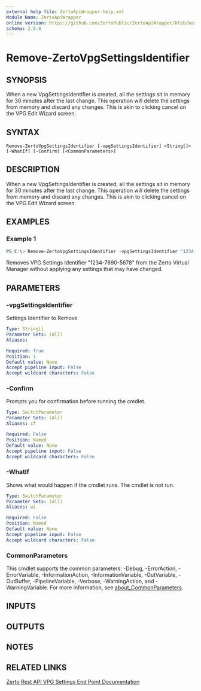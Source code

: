 ```yaml
---
external help file: ZertoApiWrapper-help.xml
Module Name: ZertoApiWrapper
online version: https://github.com/ZertoPublic/ZertoApiWrapper/blob/master/docs/Resume-ZertoVpgSettingsIdentifier.md
schema: 2.0.0
---
```


# Remove-ZertoVpgSettingsIdentifier

## SYNOPSIS
When a new VpgSettingsIdentifier is created, all the settings sit in memory for 30 minutes after the last change. This operation will delete the settings from memory and discard any changes. This is akin to clicking cancel on the VPG Edit Wizard screen.

## SYNTAX

```
Remove-ZertoVpgSettingsIdentifier [-vpgSettingsIdentifier] <String[]> [-WhatIf] [-Confirm] [<CommonParameters>]
```

## DESCRIPTION
When a new VpgSettingsIdentifier is created, all the settings sit in memory for 30 minutes after the last change. This operation will delete the settings from memory and discard any changes. This is akin to clicking cancel on the VPG Edit Wizard screen.

## EXAMPLES

### Example 1
```powershell
PS C:\> Remove-ZertoVpgSettingsIdentifier -vpgSettingsIdentifier "1234-7890-5678"
```

Removes VPG Settings Identifier "1234-7890-5678" from the Zerto Virtual Manager without applying any settings that may have changed.

## PARAMETERS

### -vpgSettingsIdentifier
Settings Identifier to Remove

```yaml
Type: String[]
Parameter Sets: (All)
Aliases:

Required: True
Position: 1
Default value: None
Accept pipeline input: False
Accept wildcard characters: False
```

### -Confirm
Prompts you for confirmation before running the cmdlet.

```yaml
Type: SwitchParameter
Parameter Sets: (All)
Aliases: cf

Required: False
Position: Named
Default value: None
Accept pipeline input: False
Accept wildcard characters: False
```

### -WhatIf
Shows what would happen if the cmdlet runs.
The cmdlet is not run.

```yaml
Type: SwitchParameter
Parameter Sets: (All)
Aliases: wi

Required: False
Position: Named
Default value: None
Accept pipeline input: False
Accept wildcard characters: False
```

### CommonParameters
This cmdlet supports the common parameters: -Debug, -ErrorAction, -ErrorVariable, -InformationAction, -InformationVariable, -OutVariable, -OutBuffer, -PipelineVariable, -Verbose, -WarningAction, and -WarningVariable. For more information, see [about_CommonParameters](http://go.microsoft.com/fwlink/?LinkID=113216).

## INPUTS

## OUTPUTS

## NOTES

## RELATED LINKS

[Zerto Rest API VPG Settings End Point Documentation](http://s3.amazonaws.com/zertodownload_docs/Latest/Zerto%20Virtual%20Replication%20Zerto%20Virtual%20Manager%20%28ZVM%29%20-%20vSphere%20Online%20Help/index.html#page/RestfulAPIs%2FStatusAPIs.5.118.html%23)

